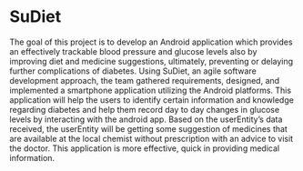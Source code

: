 # SuDiet
The goal of this project is to develop an Android
application which provides an effectively trackable blood
pressure and glucose levels also by improving diet and medicine suggestions, ultimately,
preventing or delaying further complications of diabetes. Using
SuDiet, an agile software development approach, the team
gathered requirements, designed, and implemented a
smartphone application utilizing the Android platforms. This
application will help the users to identify certain information
and knowledge regarding diabetes and help them record day to day changes in glucose levels by interacting with the
android app. Based on the userEntity’s data received, the userEntity will be
getting some suggestion of medicines that are available at the
local chemist without prescription with an advice to visit the
doctor. This application is more effective, quick in providing medical information.
